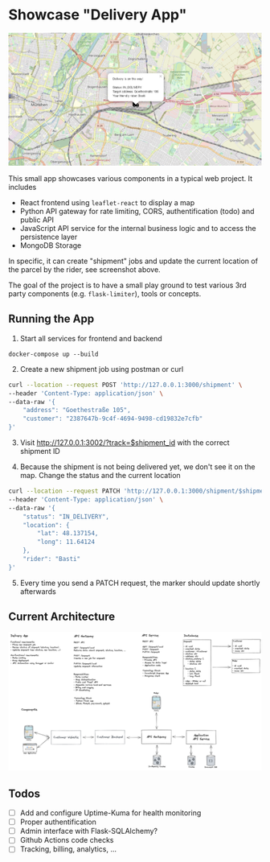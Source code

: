 # Showcase "Delivery App"

![](docs/preview.png)

This small app showcases various components in a typical web project. It includes
- React frontend using `leaflet-react` to display a map
- Python API gateway for rate limiting, CORS, authentification (todo) and public API
- JavaScript API service for the internal business logic and to access the persistence layer
- MongoDB Storage

In specific, it can create "shipment" jobs and update the current location of the parcel by the rider, see screenshot above.

The goal of the project is to have a small play ground to test various 3rd party components (e.g. `flask-limiter`), tools or concepts. 

## Running the App

1. Start all services for frontend and backend

```
docker-compose up --build
```

2. Create a new shipment job using postman or curl
```bash
curl --location --request POST 'http://127.0.0.1:3000/shipment' \
--header 'Content-Type: application/json' \
--data-raw '{
    "address": "Goethestraße 105",
    "customer": "2387647b-9c4f-4694-9498-cd19832e7cfb"
}'
```

3. Visit http://127.0.0.1:3002/?track=$shipment_id with the correct shipment ID

4. Because the shipment is not being delivered yet, we don't see it on the map. Change the status and the current location
```bash
curl --location --request PATCH 'http://127.0.0.1:3000/shipment/$shipment_id' \
--header 'Content-Type: application/json' \
--data-raw '{
    "status": "IN_DELIVERY",
    "location": {
        "lat": 48.137154,
        "long": 11.64124
    },
    "rider": "Basti"
}'
```

5. Every time you send a PATCH request, the marker should update shortly afterwards


## Current Architecture

![](docs/architecture.png)

## Todos

- [ ] Add and configure Uptime-Kuma for health monitoring
- [ ] Proper authentification
- [ ] Admin interface with Flask-SQLAlchemy?
- [ ] Github Actions code checks
- [ ] Tracking, billing, analytics, ...
